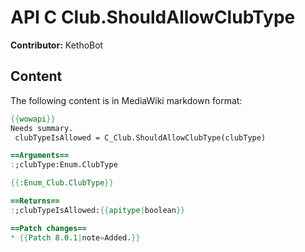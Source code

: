 # API C Club.ShouldAllowClubType

**Contributor:** KethoBot

## Content

The following content is in MediaWiki markdown format:

```mediawiki
{{wowapi}}
Needs summary.
 clubTypeIsAllowed = C_Club.ShouldAllowClubType(clubType)

==Arguments==
:;clubType:Enum.ClubType

{{:Enum_Club.ClubType}}

==Returns==
:;clubTypeIsAllowed:{{apitype|boolean}}

==Patch changes==
* {{Patch 8.0.1|note=Added.}}
```